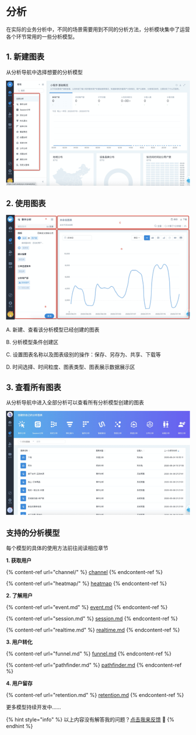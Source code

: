 # 分析

在实际的业务分析中，不同的场景需要用到不同的分析方法，分析模块集中了运营各个环节常用的一些分析模型。

## 1. 新建图表

从分析导航中选择想要的分析模型

![](<../../.gitbook/assets/image (387).png>)

## 2. 使用图表

![](<../../.gitbook/assets/image (388).png>)

A. 新建、查看该分析模型已经创建的图表

B. 分析模型条件创建区

C. 设置图表名称以及图表级别的操作：保存、另存为、共享、下载等

D. 时间选择、时间粒度、图表类型、图表展示数据展示区

## 3. 查看所有图表

从分析导航中进入全部分析可以查看所有分析模型创建的图表

![](<../../.gitbook/assets/image (389).png>)

###

## 支持的分析模型

每个模型的具体的使用方法前往阅读相应章节

**1. 获取用户**

{% content-ref url="channel/" %}
[channel](channel/)
{% endcontent-ref %}

{% content-ref url="heatmap/" %}
[heatmap](heatmap/)
{% endcontent-ref %}

**2. 了解用户**

{% content-ref url="event.md" %}
[event.md](event.md)
{% endcontent-ref %}

{% content-ref url="session.md" %}
[session.md](session.md)
{% endcontent-ref %}

{% content-ref url="realtime.md" %}
[realtime.md](realtime.md)
{% endcontent-ref %}

**3. 用户转化**

{% content-ref url="funnel.md" %}
[funnel.md](funnel.md)
{% endcontent-ref %}

{% content-ref url="pathfinder.md" %}
[pathfinder.md](pathfinder.md)
{% endcontent-ref %}

**4. 用户留存**

{% content-ref url="retention.md" %}
[retention.md](retention.md)
{% endcontent-ref %}

更多模型持续开发中……



{% hint style="info" %}
以上内容没有解答我的问题？[点击我来反馈](https://support.qq.com/products/118522/) 🚀
{% endhint %}
